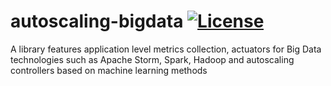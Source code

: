 # autoscaling-bigdata [![License](https://img.shields.io/pypi/l/Django.svg)](https://github.com/pooyanjamshidi/autoscaling-bigdata/blob/master/LICENSE.md)
A library features application level metrics collection, actuators for Big Data technologies such as Apache Storm, Spark, Hadoop and autoscaling controllers based on machine learning methods
